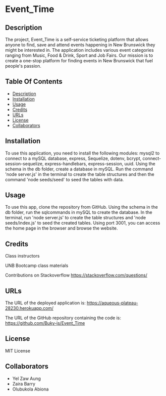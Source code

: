 # Event_Time

## Description
The project, Event_Time is a self-service ticketing platform that allows anyone to find, save and attend events happening in New Brunswick they might be interested in. The application includes various event categories ranging from Music, Food & Drink, Sport and Job Fairs. Our mission is to create a one-stop platform for finding events in New Brunswick that fuel people's passion.

## Table Of Contents
* [Description](#description)
* [Installation](#installation)
* [Usage](#usage)
* [Credits](#credits)
* [URLs](#urls)
* [License](#license)
* [Collaborators](#collaborators)

## Installation

To use this application, you need to install the following modules: mysql2 to connect to a mySQL database, express, Sequelize, dotenv, bcrypt, connect-session-sequelize, express-handlebars, express-session, uuid. Using the schema in the db folder, create a database in mySQL. Run the command 'node server.js' in the terminal to create the table structures and then the command 'node seeds/seed' to seed the tables with data.

## Usage

To use this app,  clone the repository from GitHub. Using the schema in the db folder, run the sqlcommands in mySQL to create the database. In the terminal, run 'node server.js' to create the table structures and 'node seeds/index.js' to seed the created tables.
Using port 3001, you can access the home page in the browser and browse the website.

## Credits

Class instructors

UNB Bootcamp class materials

Contributions on Stackoverflow https://stackoverflow.com/questions/

## URLs

The URL of the deployed application is: https://aqueous-plateau-28230.herokuapp.com/

The URL of the GitHub repository containing the code is: https://github.com/Buky-js/Event_Time


## License

MIT License

## Collaborators

* Yel Zaw Aung
* Zaira Barry
* Olubukola Abiona



